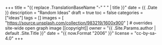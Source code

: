 +++
title = "{{ replace .TranslationBaseName "-" " " | title }}"
date = {{ .Date }}
description = "Random Ideas"
draft = true
toc = false
categories = ["ideas"]
tags = []
images = [
"https://source.unsplash.com/collection/983219/1600x900"
] # overrides site-wide open graph image
[[copyright]]
owner = "{{ .Site.Params.author | default .Site.Title }}"
date = "{{ now.Format "2006" }}"
license = "cc-by-sa-4.0"
+++

```

```

